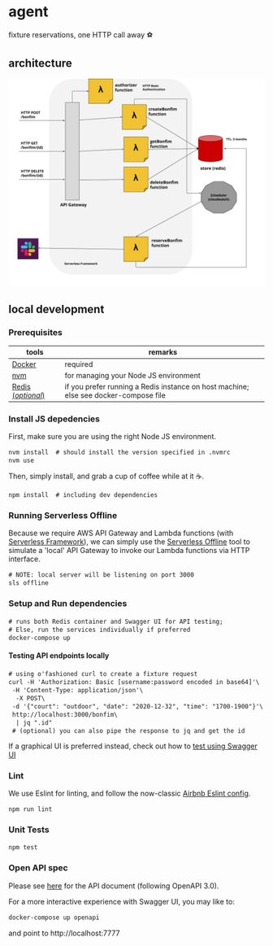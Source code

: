 # agent
fixture reservations, one HTTP call away :soccer:

## architecture

![architecture](assets/architecture.png)

## local development

### Prerequisites

| tools | remarks |
| --- | --- |
| [Docker](https://docs.docker.com/install/) | required |
| [nvm](https://github.com/nvm-sh/nvm) | for managing your Node JS environment |
| [Redis (_optional_)](https://redis.io/) | if you prefer running a Redis instance on host machine; else see docker-compose file |

### Install JS depedencies

First, make sure you are using the right Node JS environment.

```
nvm install  # should install the version specified in .nvmrc
nvm use
```
Then, simply install, and grab a cup of coffee while at it :coffee:.

```
npm install  # including dev dependencies
```

### Running Serverless Offline

Because we require AWS API Gateway and Lambda functions (with [Serverless Framework](https://serverless.com/)), we can simply use the [Serverless Offline](https://github.com/dherault/serverless-offline) tool to simulate a 'local' API Gateway to invoke our Lambda functions via HTTP interface.

```
# NOTE: local server will be listening on port 3000
sls offline
```

### Setup and Run dependencies

```
# runs both Redis container and Swagger UI for API testing;
# Else, run the services individually if preferred
docker-compose up
```

#### Testing API endpoints locally

```
# using o'fashioned curl to create a fixture request
curl -H 'Authorization: Basic [username:password encoded in base64]'\
 -H 'Content-Type: application/json'\
  -X POST\
 -d '{"court": "outdoor", "date": "2020-12-32", "time": "1700-1900"}'\
 http://localhost:3000/bonfim\
  | jq ".id"
 # (optional) you can also pipe the response to jq and get the id
```

If a graphical UI is preferred instead, check out how to [test using Swagger UI](#Open_API_spec)

### Lint

We use Eslint for linting, and follow the now-classic [Airbnb Eslint config](https://www.npmjs.com/package/eslint-config-airbnb).

```
npm run lint
```

### Unit Tests

```
npm test
```

### Open API spec

Please see [here](docs/openapi.yml) for the API document (following OpenAPI 3.0).

For a more interactive experience with Swagger UI, you may like to:

```sh
docker-compose up openapi
```

and point to http://localhost:7777

